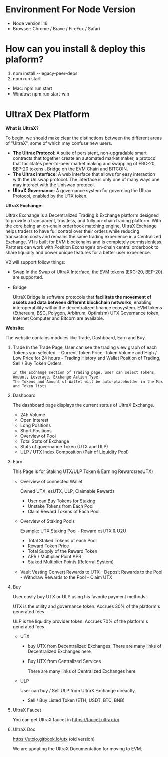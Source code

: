 # Environment For Node Version

- Node version: 16
- Browser: Chrome / Brave / FireFox / Safari

# How can you install & deploy this plaform?

1. npm install --legacy-peer-deps
2. npm run start

- Mac: npm run start
- Window: npm run start-win

# UltraX Dex Platform

**What is UltraX?**

To begin, we should make clear the distinctions between the different areas of "UltraX", some of which may confuse new users.

- **The Ultrax Protocol**: A suite of persistent, non-upgradable smart contracts that together create an automated market maker, a protocol that facilitates peer-to-peer market making and swapping of ERC-20, BEP-20 tokens , Bridge on the EVM Chain and BITCOIN.
- **The Ultrax Interface**: A web interface that allows for easy interaction with the Uniswap protocol. The interface is only one of many ways one may interact with the Uniswap protocol.
- **UltraX Governance**: A governance system for governing the Ultrax Protocol, enabled by the UTX token.

**UItraX Exchange:**

Ultrax Exchange is a Decentralized Trading & Exchange platform designed to provide a transparent, trustless, and fully on-chain trading platform.
With the core being an on-chain orderbook matching engine, UItraX Exchange helps traders to have full control over their orders while reducing transaction costs and remains the same trading experience in a Centralized Exchange.
V1 is built for EVM blockchains and is completely permissionless. Partners can work with Position Exchange’s on-chain central orderbook to share liquidity and power unique features for a better user experience.

V2 will support follow things:

- Swap
  In the Swap of UltraX Interface, the EVM tokens (ERC-20, BEP-20) are supported.
- Bridge

  UltraX Bridge is software protocols that **facilitate the movement of assets and data between different blockchain networks**, enabling interoperability within the decentralized finance ecosystem. EVM tokens (Ethereum, BSC, Polygon, Arbitrum, Optimism) UTX Governance token, Internet Computer and Bitcorn are available.

**Website:**

The website contains modules like Trade, Dashboard, Earn and Buy.

1.  Trade
    In the Trade Page, User can see the trading view graph of each Tokens you selected. - Current Token Price, Token Volume and High / Low Price for 24 hours - Trading History and Wallet Position of Trading, Sell / Buy Token Orders

        In the Exchange section of Trading page, user can select Tokens, Amount, Leverage, Exchange Action Type.
        The Tokens and Amount of Wallet will be auto-placeholder in the Max and Token lists

2.  Dashboard

    The dashboard page displays the current status of UltraX Exchange.

    - 24h Volume
    - Open Interest
    - Long Positions
    - Short Positions
    - Overview of Pool
    - Total Stats of Exchange
    - Stats of governance Token (UTX and ULP)
    - ULP / UTX Index Composition (Pair of Liquidity Pool)

3.  Earn

    This Page is for Staking UTX/ULP Token & Earning Rewards(esUTX)

    - Overview of connected Wallet

      Owned UTX, esUTX, ULP, Claimable Rewards

      - User can Buy Tokens for Staking
      - Unstake Tokens from Each Pool
      - Claim Reward Tokens of Each Pool.

    - Overview of Staking Pools

      Example: UTX Staking Pool - Reward esUTX & U2U

      - Total Staked Tokens of each Pool
      - Reward Token Price
      - Total Supply of the Reward Token
      - APR / Multiplier Point APR
      - Staked Multiplier Points (Referral System)

    - Vault Vesting
      Convert Rewards to UTX - Deposit Rewards to the Pool - Withdraw Rewards to the Pool - Claim UTX

4.  Buy

    User easily buy UTX or ULP using his favorite payment methods

    UTX is the utility and governance token. Accrues 30% of the platform's generated fees.

    ULP is the liquidity provider token. Accrues 70% of the platform's generated fees.

    - UTX

      - buy UTX from Decentralized Exchanges.
        There are many links of Decentralized Exchanges here
      - Buy UTX from Centralized Services

        There are many links of Centralized Exchanges here

    - ULP

      User can buy / Sell ULP from UltraX Exchange direactly.

      - Sell / Buy Listed Token (ETH, USDT, BTC, BNB)

5.  UltraX Faucet

    You can get UltraX faucet in https://faucet.ultrax.io/

6.  UltraX Doc

    https://utxio.gitbook.io/utx (old version)

    We are updating the UltraX Documentation for moving to EVM.
